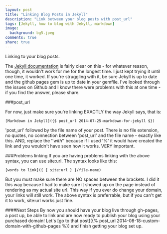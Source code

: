 ```yaml
---
layout: post
title: "Linking Blog Posts in Jekyll"
description: "Link between your blog posts with post_url"
tags: [Jekyll, how to blog with Jekyll, markdown]
image:
  background: bg5.jpeg
comments: true
share: true
---
```


Linking to your blog posts.

The [Jekyll documentation](http://jekyllrb.com/docs/templates/#post-url) is fairly clear on this - for whatever reason, though, it wouldn't work for me for the longest time. I just kept trying it until one time, it worked. If you're struggling with it, be sure Jekyll is up to date and the github pages gem is up to date in your gemfile. I've looked through the issues on Github and I know there were problems with this at one time - if you find the answer, please share.

###post_url

For now, just make sure you're linking EXACTLY the way Jekyll says, that is:

	[Markdown in Jekyll]({$ post_url 2014-07-25-markdown-for-jekyll $})

'post_url' followed by the file name of your post. There is no file extension, no quotes, no connection between 'post_url' and the file name - exactly like this. AND, replace the '$' with '%'. I used '$' because if I used '%' it would have created the link and you wouldn't have seen how it works. VERY important.

###Problems linking
If you are having problems linking with the above syntax, you can use site:url. The syntax looks like this:

	[words to link]({ { site:url } }/file-name)


But you must make sure there are NO spaces between the brackets. I did it this way because I had to make sure it showed up on the page instead of rendering as my actual site url. This way if you ever do change your domain, your links will still work. The above syntax is preferrable, but if you can't get it to work, site:url works just fine.

####Next Steps
By now you should have your blog live through gh-pages, a post up, be able to link and are now ready to publish your blog using your purchased domain! Let's [go to that post]({% post_url 2014-08-18-custom-domain-with-github-pages %}) and finish getting your blog set up.